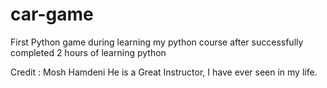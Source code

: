 # car-game
First Python game during learning my python course 
after successfully completed 2 hours of learning python

Credit : Mosh Hamdeni
He is a Great Instructor, I have ever seen in my life. 
